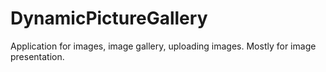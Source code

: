 # DynamicPictureGallery
 Application for images, image gallery, uploading images. Mostly for image presentation.
